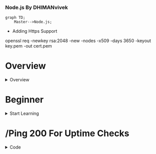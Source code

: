 ### Node.js By DHIMANvivek

```mermaid
graph TD;
    Master-->Node.js;
```

* Adding Https Support

openssl req -newkey rsa:2048 -new -nodes -x509 -days 3650 -keyout key.pem -out cert.pem

# Overview

<details><summary>Overview</summary>
	<div class="button-group minor-group">
    
  
<p>
	
	
</div>


  <a>
  
  * Node js Master  

-> nodejs 8.0.0 lts -> long term stable 

* Story On Nodejs

Creator of Node.js - > Ryan Dahl 

running javascript on the server 

v8 like chrome is strong virtual machine 

setTimeout( function() { } , 2000) -> in this first argument is callback function and second argument is the number of miliseconds you want to wait

setInterval( function() { } , 2000) -> callback function calls again and again like function() { console.log(" Hello ")} -> Hello get print again and again

node.js exits when there is nothing to do 

stop -> https://www.youtube.com/watch?v=jo_B4LTHi3I        11.43 time


course continue ->

in jan 2010 -> isaac schlueter created NPM

in feb 2009  -> MongoDB was created 

noSql database 

php developers using mysql

data store in binary form of json 

api -> json became problem 

everyone had to learn how to store and manipulate json

node.js and mongo made working with json on the backend much easier

javascript object notation more commonly known by the acronym JSON is an open data interchange format that is both human and machine-readable. it is independent of any programming language and is a common API output in a wide variety of applications.

json is native constructs 

nested object structure 

node was just js

keys values and nested objects 

javascript on the server 

expressjs , mongoose , angularJs , node for windows 

google release angular 2 way binding

mean stack developer 

node is needed at the end 

from 2011 until now node has progressed in largely predictable ways.

* V8 

= the chrome v8 javascript engine 

modern computers only understand "machine code"

instead of writing machine code most devs write in "high level" languages

in order to execute high-level code , the computer uses:

- interpreters 
- compilers 
- transpilers

compilers -> take source code and turn it into an executable file ( a file full of code the computer can execute ) 

transpilers -> take source code and turn it into source code of another type.

turning coffeescript into javascript

interpreters -> take source code and directly execute it by taking intermediate steps but they don't leave anything behind

v8 is javascript engine ( which is a type of javascript interpreter )

v8 is inside of chrome

Other javascript engines :

javascriptCore ( iOS , safari )
SpiderMonkey developed by mozila ( Firefox )
Chakra ( Internet Explorer )

javascript developed by Brendan Eich

web browsers embed javascript engines in oder to execute js.

node.js does the same. it embeds v8 in order to execute js.

what is node js exactly ?

->> node.js is server-side javascript runtime environment

v8 is cars engine 
node.js is everything else that makes the car/
you are driver

node.js is c++ application that embeds the v8 js engine

nodejs now presents itself as two applications :

1. A script processor 
2. A REPL ( Read Eval Print Loop )

call the script processor with:

node {script name}

node index.js

node is simply pass your javascript to v8 it initialize the process called event loop 

the "event loop" is continually checking if there is any new for node.js to do.

synchronous behaviour are executed completed by node as soon as possible

asynchronous behaviour are simply invoked but not imediated completed

node.js is single threaded 

node's event loop and "non blocking" IO don't allow node to do multiple things at one time....

..they just allow node to schedule things later

when processing a request, most web apps are actually sitting around waiting for most of the time.

blocking methods execute synchronously and non blocking methods execute asynchronously

a non blocking IO allows an app to do other things while its sitting around waiting

and thats how node processes js.

when you run a node application you dont specify all the files in the app , you only secify the "entry file".

var lib = require('./lib');

this grabs the contents of one file and assigns it to a variable.

module.exports = whatever ; 

this makes the current file "export" something to any other file who "requires" this one.

ex:-


![image](https://user-images.githubusercontent.com/53940939/233800588-2a635e68-9f2f-490a-85e0-32bd111a0c4e.png)

nodes module system creates a dependency tree, which tells node which files are needed to run the application

in summary : nodes script processor :

Reads in the file you specify
Reads in all the dependencies that file specifies, and all the dependencies of those files etc.
Begins executing the synchronous tasks in those files.
Begins processing the todo list by repeating the event loop until it has nothing to do.

REPL ->  Read Eval Print Loop -> it works like a console inside our browser , it is a way to define execute javascript code against the v8 engine in realtime 

to invoke REPL , just enter node

Anatomy of a Node Application ->>

comments 

dependencies -> when you want to import something like -> var mathlib = require('./lib/math')

you dont need to use the extension of the file name like math.js above written as math only this is the convinience that node provides.

objects ->

var jokes = {};

jokes.allJokes = function() { };

// export the library

module.exports = jokes ;

var fs = require('fs');

fs is a module that come standards with nodejs as part of there api we dont need to download it but you need to import it.

app.config = {
 'time' : 1000
}

app.config.time

Object literal notation -> object literals can also contain other object literals as well as functions like ->

const person = {
  name: 'vivek',

	greet: function() {
 		console.log('hello'+ this.name);
  }
}


Common Node Conventions -> 
 
package.json -> 

it contains meta data of the project this include the : 

{
  "name": "basicExample",
  "version": "0.0.1",
  "license": "UNLICENSED",
  "private": "true",
  "description": "Simple file that declares a few functions and invokes them",
  "main": "index.js",
  "scripts": {
    "start": "node index.js"
  },
  "dependencies": {
    "jokes" : "0.1.3"
  }
}


common node convention ->

hidden file called .npmrc -> it just contain a token to authenticate the project against the npm cloud

* Testing and task running -> are both quite popular in the node community , testing script are commonly held in a /test directory and are triggered by a "test runner" such as mocha. Mocha is a testing library for Node. js, created to be a simple, extensible, and fast. It's used for unit and integration testing.

Grunt and Gulp are two most popular task runners

Grunt uses data configuration files that are similar to JSON, whereas Gulp employs JavaScript, which tends to be easier to write. Gulp code is often much shorter than Grunt code, and part of this is because you have to declare source and destination files for every task in Grunt.

* Documentation and source Control ->

readme.md

.git

.gitignore

common code-comments :-

@param -> To comment on a parameter, start the line with @param

/**
 * Prints "Hello!" to the console a given number of times
 * @param count the number of times to print the phrase
 */

@todo
@author
@date


* Environments & Configurations

oPTION 1:

start your app with -> NODE_ENV=myEnvironmentName node index.js

put your configuration in a file ( eg. config.js )
which has a switch inside of it.

that switch should read process.env.NODE_ENV to determine the current environment and export only the config variable for that environment

process.env.NODE_ENV is a special environment variable in Node.js that is used to determine the current environment in which the application is running.

OPTION 2:

start your app with every configuration varible you are going to need for that environment:

DBpassword=myDBpassword apiToken=mySecretToken port=thePortIShouldRunOn foo=bar node index.js

OPTION 3:

Read all your configuration from a .env file which gets ignored by source control

Each dev would put their own .env file in the project prior to beginning localhost work/

your deployment pipeline would insert an .env file into the repo before it deploys anywhere

* Styles & Patterns 

Airbnb Javascript Style Guide()

* Error Handling 

Errback:
function should callback two parameters
1. an error (if any)
2. data being returned (if any)

exampleFunction(function(err,data){
      //check error
      //Do stuff with the data
});

Avoid throwing Exceptions 

An uncaught exception takes down the thread and kills the app

Avoid Globals -> this way you will avoid namespace collisions with any libraries you may be using 

* Node.js vs Browser / Window

node can do many things that frontend js can not

node is one environment 

the browser is many

in node the source code you write is not visible to the end user
  </a>
	
</div>

</p>
</details>


# Beginner 


<details><summary>Start Learning</summary>
	<div class="button-group minor-group">
    
  
<p>
	
	
</div>



<a>
first node app -> building RESTful API for an uptime monitoring application

we will be using a number of built-in Node modules.

An "uptime monitor" allows users to enter URLs they want monitored, and receive alerts when those resources "go down" or "come back up"

1. the api listens on a port and accepts incoming HTTP requests for POST , GET , PUT , DELETE AND HEAD.
2. the api allows a client to connect . then create a new user, then edit and delete that user.
3. the api allows a user to "sign in" which gives them a token that they can use for subsequent authenticated requests.
4. the api allows the user to "sign out" which invalidates their token.
5. the api allows a signed-in user to use their token to create a new "check ( uptime monitoring )".
6. the api allows a signed-in user to edit or delete any of their checks.
7. in the background , workers perform all the "checks" at the appropriate times and send alerts to the users when a check changes its state from "up" to "down" , or vice versa. 

for our app , we will use the filesystem as a key-value store of JSON docs. In a real app, you'd want a DB.

*Basic Scaffolding 

index.js is the file that we have to invoke 

to show all the files in the directory -> ls -a -l

node index.js -> in this node sends the script index.js to the v8 and then process it then console the output.

*Starting a server ->

starting up an HTTP server

first we define the http module that what the http does
```	
// dependencies
var http = require('http')

// the server should respond to all requests with a string 
var server = http.createServer( function (req,res){
  res.end('Hello\n');
});

// start the server ,and have it listen on port 3000
server.listen(3000 , function(){
    console.log('server is start listening on port 3000 now');
});
```
	
to test -> 1. node index.js 
           2. curl localhost:3000

* Parsing request path

The queryString module provides two main methods for working with query strings: queryString.parse() and queryString.stringify().

The queryString.parse() method is used to parse a query string and convert it into a JavaScript object. It takes a query string as an argument and returns an object containing key-value pairs.

For example, consider the following query string:
	
```
const queryString = require('querystring');

const query = 'key1=value1&key2=value2&key3=value3';
const obj = queryString.parse(query);

console.log(obj);
// Output: { key1: 'value1', key2: 'value2', key3: 'value3' }

The queryString.stringify() method is used to convert a JavaScript object into a query string.
 It takes an object as an argument and returns a query string.

For example, consider the following JavaScript object:

const queryString = require('querystring');

const obj = { key1: 'value1', key2: 'value2', key3: 'value3' };
const query = queryString.stringify(obj);

console.log(query);
// Output: key1=value1&key2=value2&key3=value3

```
	
	
lets start with parsedUrl ( parsedUrl - > contain whole bunch of keys of parsed meta data about the request path or url that came in ) :->

pathname is the key that sets on parsedUrl object , it is untrimmed path that user requests to make it trimmed we need to code 
-> 
```	
var trimmedPath = path.replace(/^\/+|\/+$/g, ''); // this will replace any extra splash from the pathname.
```

url path code is :
```
// dependencies
var http = require('http');
var url = require('url');

// the server should respond to all requests with a string 
var server = http.createServer( function (req,res){

// get the url and parse it
var parsedURL = url.parse(req.url,true);

// get the path from the URL 
var path = parsedURL.pathname;
var trimmedPath = path.replace(/^\/+|\/+$/g, '');

// send the response
res.end('Hello\n');

// log the request path 
console.log('Request received on path '+trimmedPath);
});

// start the server ,and have it listen on port 3000
server.listen(3000 , function(){
    console.log('server is start listening on port 3000 now');
});

```
	
* Parsing HTTP Methods ->

get the method by using -> ```var method = req.method.toLowerCase();```

and call the method variable in console to see the request method

console.log('Request received on path with this method : '+method);
});

* Parsing Query Strings 

```var queryStringObject = parsedURL.query;```

console queryString ->

console.log(' these query string parameters : ',queryStringObject); // use , not + to call the queryStringObject

// output -> these query string parameters :  [Object: null prototype] { fizz: 'fuzz' }

* Parsing Request Headers 

```var headers = req.headers;```

console.log('headers ',headers);

open postman and then give key and pair values : 
```
 Received with these headers  {
  host: 'localhost:3000',
  connection: 'keep-alive',
  'sec-ch-ua': '"Chromium";v="112", "Google Chrome";v="112", "Not:A-Brand";v="99"',
  'sec-ch-ua-mobile': '?0',
  fizz: 'buzz',
  'user-agent': 'Mozilla/5.0 (Windows NT 10.0; Win64; x64) AppleWebKit/537.36 (KHTML, like Gecko) Chrome/112.0.0.0 Safari/537.36',
  apple: 'oranges',
  foo: 'bar',
  'cache-control': 'no-cache',
  'postman-token': 'b228fddd-25fd-0b0c-e3a0-68a794e54f43',
  'sec-ch-ua-platform': '"Windows"',
  accept: '*/*',
  'sec-fetch-site': 'none',
  'sec-fetch-mode': 'cors',
  'sec-fetch-dest': 'empty',
  'accept-encoding': 'gzip, deflate, br',
  'accept-language': 'en-GB,en-US;q=0.9,en;q=0.8'
}
```

* Parsing Payload

Payload data in NodeJs is just packets or chunks of data sent to the server and that cannot be accessed ordinarily. They can be accessed when we decode them, using the string_decoder module

```var StringDecoder = require('string_decoder').StringDecoder;```

UTF-8 is a character encoding standard that is used to represent characters in electronic communication.

// Get the Payload, if any
```var decode = new StringDecoder('utf-8');```



</a>
	

</p>
</details>




# /Ping  200 For Uptime Checks  


<details><summary>Code</summary>
	<div class="button-group minor-group">
    
  
<p>
	
	
</div>



<a>

```

// Define the handlers
var handlers = {};

// ping handler
handlers.ping = function(data , callback){
    callback(200);
};

// not Found handler
handlers.notFound = function(data , callback){
 callback(404);
};


// suppose we are defining a request router
var router = {
    'ping' : handlers.ping
};

```
	
	// get the path and then get the response of the ping 
	
```
var unifiedServer = function(req,res){

// get the url and parse it
var parsedURL = url.parse(req.url,true);

// get the path from the URL 
var path = parsedURL.pathname;
var trimmedPath = path.replace(/^\/+|\/+$/g, '');

// Get the queryString as an object
var queryStringObject = parsedURL.query;

// Get the HTTP Methods
var method = req.method.toLowerCase();

// Get the Headers as an object
var headers = req.headers;

// Get the Payload, if any
var decode = new StringDecoder('utf-8');
var buffer = '';
req.on('data',function(data){
    buffer += decode.write(data);
});
req.on('end',function(){
    buffer += decode.end();
    // choose the handler this request should go to, if the one is not found use the nonFound Handler
    var chosenHandler = typeof(router[trimmedPath]) !== 'undefined' ? router[trimmedPath] : handlers.notFound;

    // construct the data object to send to the handler
    var data = {
        'trimmedPath' : trimmedPath,
        'queryStringObject' : queryStringObject, 
        'method' : method,
        'headers' : headers,
        'payload' : buffer
    };

    // Route the request to the handler specified in the router
    chosenHandler(data , function(statusCode , payload){
        // defult status code 200 . or but else acc. to handler
        statusCode = typeof(statusCode) == 'number' ? statusCode : 200;

        // payload
        payload = typeof(payload) == 'object' ? payload : {};

        // convert the payload to String
        var payloadString = JSON.stringify(payload);

        // Return the Response
        res.setHeader('Content-Type','application/json');
        res.writeHead(statusCode); // for status code 
        res.end(payloadString);
        console.log(' returning this response : ',statusCode,payloadString);
    });
});	
	
```

</a>
	

</p>
</details>


